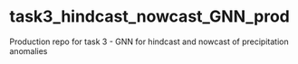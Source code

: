 # task3_hindcast_nowcast_GNN_prod
Production repo for task 3 - GNN for hindcast and nowcast of precipitation anomalies
